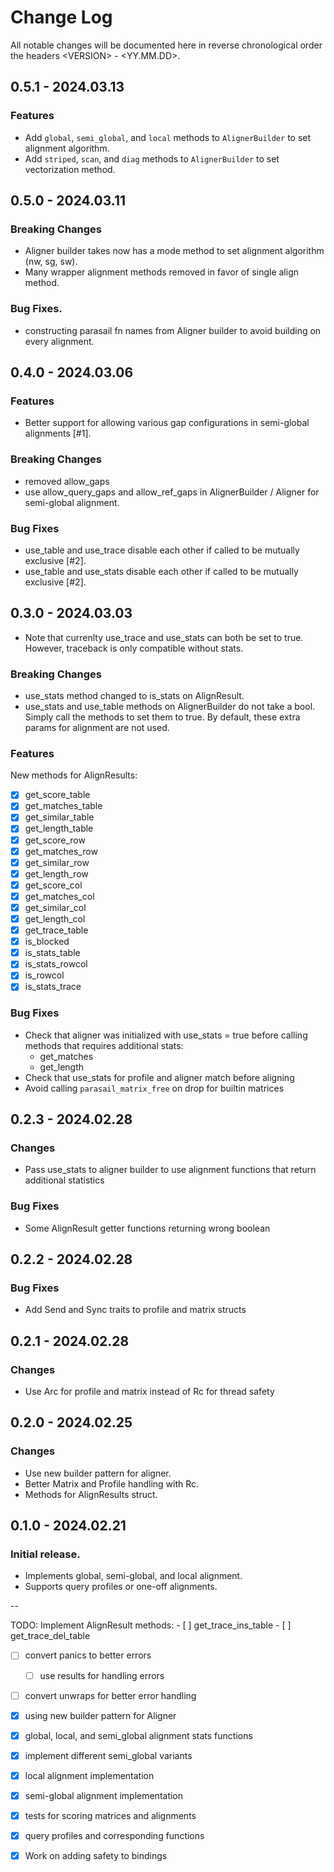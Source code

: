 # Change Log

All notable changes will be documented here in reverse chronological order the headers \<VERSION\> - <YY.MM.DD>.

## 0.5.1 - 2024.03.13

### Features

- Add `global`, `semi_global`, and `local` methods to `AlignerBuilder` to set alignment algorithm.
- Add `striped`, `scan`, and `diag` methods to `AlignerBuilder` to set vectorization method. 

## 0.5.0 - 2024.03.11

### Breaking Changes

- Aligner builder takes now has a mode method to set alignment algorithm (nw, sg, sw).
- Many wrapper alignment methods removed in favor of single align method.

### Bug Fixes.

- constructing parasail fn names from Aligner builder to avoid building on every alignment.

## 0.4.0 - 2024.03.06

### Features

- Better support for allowing various gap configurations in semi-global alignments [\#1].

### Breaking Changes

- removed allow_gaps
- use allow_query_gaps and allow_ref_gaps in AlignerBuilder / Aligner for semi-global alignment.

### Bug Fixes

- use_table and use_trace disable each other if called to be mutually exclusive [\#2].
- use_table and use_stats disable each other if called to be mutually exclusive [\#2].

## 0.3.0 - 2024.03.03

- Note that currenlty use_trace and use_stats can both be set to true. However, traceback is only compatible without stats.

### Breaking Changes

- use_stats method changed to is_stats on AlignResult.
- use_stats and use_table methods on AlignerBuilder do not take a bool. Simply
call the methods to set them to true. By default, these extra params for alignment
are not used.

### Features

New methods for AlignResults:

- [x] get_score_table
- [x] get_matches_table
- [x] get_similar_table
- [x] get_length_table
- [x] get_score_row
- [x] get_matches_row
- [x] get_similar_row
- [x] get_length_row
- [x] get_score_col
- [x] get_matches_col
- [x] get_similar_col
- [x] get_length_col
- [x] get_trace_table
- [x] is_blocked
- [x] is_stats_table
- [x] is_stats_rowcol
- [x] is_rowcol
- [x] is_stats_trace

### Bug Fixes

- Check that aligner was initialized with use_stats = true before calling methods that requires additional stats:
    - get_matches
    - get_length 
- Check that use_stats for profile and aligner match before aligning
- Avoid calling `parasail_matrix_free` on drop for builtin matrices

## 0.2.3 - 2024.02.28

### Changes

- Pass use_stats to aligner builder to use alignment functions that return additional statistics

### Bug Fixes

- Some AlignResult getter functions returning wrong boolean

## 0.2.2 - 2024.02.28

### Bug Fixes

- Add Send and Sync traits to profile and matrix structs

## 0.2.1 - 2024.02.28

### Changes

- Use Arc for profile and matrix instead of Rc for thread safety

## 0.2.0 - 2024.02.25

### Changes 

- Use new builder pattern for aligner.
- Better Matrix and Profile handling with Rc.
- Methods for AlignResults struct.

## 0.1.0 - 2024.02.21

### Initial release.

- Implements global, semi-global, and local alignment.
- Supports query profiles or one-off alignments.

--

TODO:
Implement AlignResult methods:
    - [ ] get_trace_ins_table
    - [ ] get_trace_del_table
- [ ] convert panics to better errors
    - [ ] use results for handling errors
- [ ] convert unwraps for better error handling
- [x] using new builder pattern for Aligner
- [x] global, local, and semi_global alignment stats functions
- [x] implement different semi_global variants
- [x] local alignment implementation
- [x] semi-global alignment implementation
- [x] tests for scoring matrices and alignments
- [x] query profiles and corresponding functions
- [x] Work on adding safety to bindings

